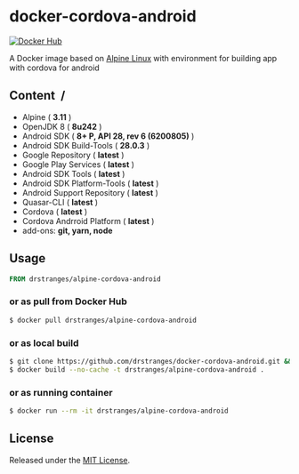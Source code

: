 # docker-cordova-android
[![Docker Hub](https://img.shields.io/badge/Docker%20Hub-info-blue.svg)](https://hub.docker.com/r/drstranges/alpine-cordova-android)

A Docker image based on [Alpine Linux](https://hub.docker.com/_/alpine) with environment for building app with cordova for android

## Content &nbsp;/

- Alpine ( **3.11** )
- OpenJDK 8 ( **8u242** )
- Android SDK ( **8+ P, API 28, rev 6 (6200805)** )
- Android SDK Build-Tools ( **28.0.3** )
- Google Repository ( **latest** )
- Google Play Services ( **latest** )
- Android SDK Tools ( **latest** )
- Android SDK Platform-Tools ( **latest** )
- Android Support Repository ( **latest** )
- Quasar-CLI ( **latest** )
- Cordova ( **latest** )
- Cordova Andrroid Platform ( **latest** )
- add-ons: **git, yarn, node**

## Usage

```Dockerfile
FROM drstranges/alpine-cordova-android
```

### or as pull from Docker Hub

```sh
$ docker pull drstranges/alpine-cordova-android
```

### or as local build

```sh
$ git clone https://github.com/drstranges/docker-cordova-android.git && cd docker-cordova-android 
$ docker build --no-cache -t drstranges/alpine-cordova-android .
```

### or as running container

```sh
$ docker run --rm -it drstranges/alpine-cordova-android
```

## License

Released under the [MIT License](#LICENSE).
